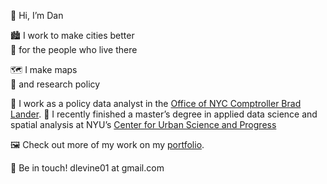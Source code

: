 👋 Hi, I’m Dan


🏙 I work to make cities better  
👯 for the people who live there

🗺 I make maps   
📃 and research policy

🏢 I work as a policy data analyst in the [Office of NYC Comptroller Brad Lander](https://comptroller.nyc.gov/).
🏫 I recently finished a master’s degree in applied data science and spatial analysis at NYU’s [Center for Urban Science and Progress](https://cusp.nyu.edu)   

🖼 Check out more of my work on my [portfolio](https://danlevine.work).





📮 Be in touch! dlevine01 at gmail.com

